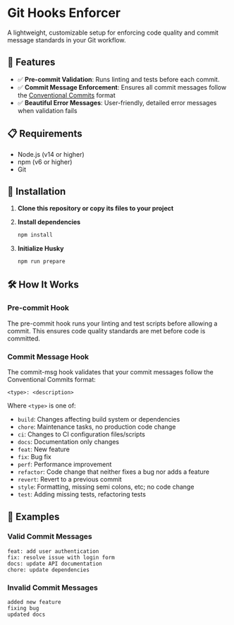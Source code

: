 # Git Hooks Enforcer

A lightweight, customizable setup for enforcing code quality and commit message standards in your Git workflow.

## 🚀 Features

- ✅ **Pre-commit Validation**: Runs linting and tests before each commit.
- ✅ **Commit Message Enforcement**: Ensures all commit messages follow the [Conventional Commits](https://www.conventionalcommits.org/) format
- ✅ **Beautiful Error Messages**: User-friendly, detailed error messages when validation fails

## 📋 Requirements

- Node.js (v14 or higher)
- npm (v6 or higher)
- Git

## 🔧 Installation

1. **Clone this repository or copy its files to your project**

2. **Install dependencies**

   ```bash
   npm install
   ```

3. **Initialize Husky**

   ```bash
   npm run prepare
   ```

## 🛠️ How It Works

### Pre-commit Hook

The pre-commit hook runs your linting and test scripts before allowing a commit. This ensures code quality standards are met before code is committed.

### Commit Message Hook

The commit-msg hook validates that your commit messages follow the Conventional Commits format:

```
<type>: <description>
```

Where `<type>` is one of:

- `build`: Changes affecting build system or dependencies
- `chore`: Maintenance tasks, no production code change
- `ci`: Changes to CI configuration files/scripts
- `docs`: Documentation only changes
- `feat`: New feature
- `fix`: Bug fix
- `perf`: Performance improvement
- `refactor`: Code change that neither fixes a bug nor adds a feature
- `revert`: Revert to a previous commit
- `style`: Formatting, missing semi colons, etc; no code change
- `test`: Adding missing tests, refactoring tests

## 📝 Examples

### Valid Commit Messages

```
feat: add user authentication
fix: resolve issue with login form
docs: update API documentation
chore: update dependencies
```

### Invalid Commit Messages

```
added new feature
fixing bug
updated docs
```
